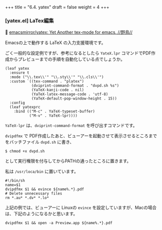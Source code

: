 +++
title = "6.4. yatex"
draft = false
weight = 4
+++

### [yatex.el] LaTex編集
🔗 [emacsmirror/yatex: Yet Another tex-mode for emacs. //野鳥//](https://github.com/emacsmirror/yatex)

Emacsの上で動作する LaTeX の入力支援環境です。

ごく一般的な設定例ですが、参考になるとしたら `YateX.lpr` コマンドでPDF作成からプレビューまでの手順を自動化している点でしょうか。

```elisp
(leaf yatex
  :ensure t
  :mode ("\\.tex\\'" "\\.sty\\'" "\\.cls\\'")
  :custom `((tex-command . "platex")
			(dviprint-command-format . "dvpd.sh %s")
			(YaTeX-kanji-code . nil)
			(YaTeX-latex-message-code . 'utf-8)
			(YaTeX-default-pop-window-height . 15))
  :config
  (leaf yatexprc
	:bind (("M-c" . YaTeX-typeset-buffer)
		   ("M-v" . YaTeX-lpr))))
```
`YaTeX-lpr` は、`dviprint-command-format` を呼び出すコマンドです。

`dvipdfmx` で PDF作成したあと、ビューアーを起動させて表示させるところまでをバッチファイル `dvpd.sh` に書き、
```shellsession
$ chmod +x dvpd.sh
```
として実行権限を付与してからPATHの通ったところに置きます。

私は `/usr/loca/bin` に置いています。

```shellsession
#!/bin/sh
name=$1
dvipdfmx $1 && evince ${name%.*}.pdf
# Delete unnecessary files
rm *.au* *.dv* *.lo*
```
上記の例では、ビューアーに Linuxの `evince` を設定していますが、Macの場合は、下記のようになるかと思います。

```shellsession
dvipdfmx $1 && open -a Preview.app ${name%.*}.pdf
```

